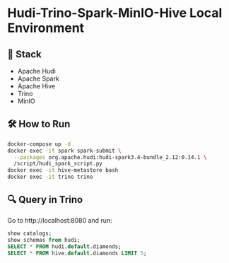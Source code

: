 # Hudi-Trino-Spark-MinIO-Hive Local Environment

## 🚀 Stack

- Apache Hudi
- Apache Spark
- Apache Hive
- Trino
- MinIO

## 🛠️ How to Run

```bash
docker-compose up -d
docker exec -it spark spark-submit \
  --packages org.apache.hudi:hudi-spark3.4-bundle_2.12:0.14.1 \
  /script/hudi_spark_script.py
docker exec -it hive-metastore bash
docker exec -it trino trino
```

## 🔍 Query in Trino

Go to http://localhost:8080 and run:

```sql
show catalogs;
show schemas from hudi;
SELECT * FROM hudi.default.diamonds;
SELECT * FROM hive.default.diamonds LIMIT 5;
```

